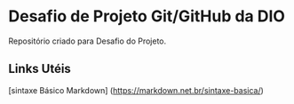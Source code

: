 # Desafio de Projeto Git/GitHub da DIO
Repositório criado para Desafio do Projeto.
## Links Utéis 
[sintaxe Básico Markdown] (https://markdown.net.br/sintaxe-basica/)
